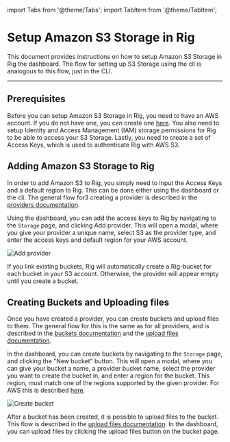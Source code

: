
import Tabs from '@theme/Tabs';
import TabItem from '@theme/TabItem';

# Setup Amazon S3 Storage in Rig
This document provides instructions on how to setup Amazon S3 Storage in Rig the dashboard. The flow for setting up S3 Storage using the cli is analogous to this flow, just in the CLI.

<hr class="solid" />

## Prerequisites
Before you can setup Amazon S3 Storage in Rig, you need to have an AWS account. If you do not have one, you can create one [here](https://portal.aws.amazon.com/billing/signup).
You also need to setup Identity and Access Management (IAM) storage permissions for Rig to be able to access your S3 Storage. Lastly, you need to create a set of Access Keys, which is used to authenticate Rig with AWS S3.

## Adding Amazon S3 Storage to Rig
In order to add Amazon S3 to Rig, you simply need to input the Access Keys and a default region to Rig. This can be done either using the dashboard or the cli. The general flow for3 creating a provider is described in the [providers documentation](/docs/storage/providers.md).

Using the dashboard, you can add the access keys to Rig by navigating to the `Storage` page, and clicking Add provider. This will open a modal, where you give your provider a unique name, select S3 as the provider type, and enter the access keys and default region for your AWS account. 

![Add provider](/img/storage/s3_add_provider.png "Add provider")

If you link existing buckets, Rig will automatically create a Rig-bucket for each bucket in your S3 account. Otherwise, the provider will appear empty until you create a bucket. 

## Creating Buckets and Uploading files
Once you have created a provider, you can create buckets and upload files to them. The general flow for this is the same as for all providers, and is described in the [buckets documentation](/docs/storage/buckets.md) and the [upload files documentation](/docs/storage/uploading-objects.md).

In the dashboard, you can create buckets by navigating to the `Storage` page, and clicking the "New bucket" button. This will open a modal, where you can give your bucket a name, a provider bucket name, select the provider you want to create the bucket in, and enter a region for the bucket. This region, must match one of the regions supported by the given provider. For AWS this is described [here](https://docs.aws.amazon.com/general/latest/gr/s3.html).

![Create bucket](/img/storage/s3_create_bucket.png "Create bucket")

After a bucket has been created, it is possible to upload files to the bucket. This flow is described in the [upload files documentation](/docs/storage/uploading-objects.md). In the dashboard, you can upload files by clicking the upload files button on the bucket page.
